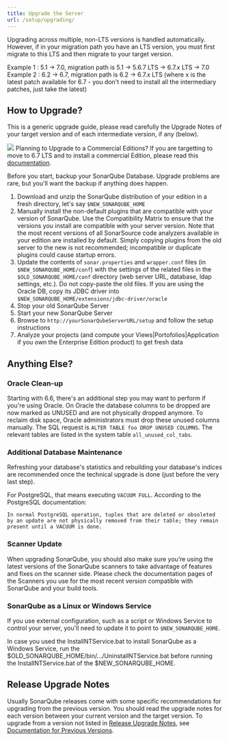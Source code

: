 ```yaml
---
title: Upgrade the Server
url: /setup/upgrading/
---
```


<!-- sonarqube -->
Upgrading across multiple, non-LTS versions is handled automatically. However, if in your migration path you have an LTS version, you must first migrate to this LTS and then migrate to your target version.

Example 1 : 5.1 -> 7.0, migration path is 5.1 -> 5.6.7 LTS -> 6.7.x LTS -> 7.0
Example 2 : 6.2 -> 6.7, migration path is 6.2 -> 6.7.x LTS (where x is the latest patch available for 6.7 - you don't need to install all the intermediary patches, just take the latest)

## How to Upgrade?

This is a generic upgrade guide, please read carefully the Upgrade Notes of your target version and of each intermediate version, if any (below).

![](/images/info.svg) Planning to Upgrade to a Commercial Editions?
If you are targetting to move to 6.7 LTS and to install a commercial Edition, please read this [documentation](https://docs.sonarqube.org/display/SONARQUBE67/SonarSource+Editions).

Before you start, backup your SonarQube Database. Upgrade problems are rare, but you'll want the backup if anything does happen.

1. Download and unzip the SonarQube distribution of your edition in a fresh directory, let's say `$NEW_SONARQUBE_HOME`
2. Manually install the non-default plugins that are compatible with your version of SonarQube. Use the Compatibility Matrix to ensure that the versions you install are compatible with your server version. Note that the most recent versions of all SonarSource code analyzers available in your edition are installed by default. Simply copying plugins from the old server to the new is not recommended; incompatible or duplicate plugins could cause startup errors. 
3. Update the contents of `sonar.properties` and `wrapper.conf` files (in `$NEW_SONARQUBE_HOME/conf`) with the settings of the related files in the `$OLD_SONARQUBE_HOME/conf` directory (web server URL, database, ldap settings, etc.). Do not copy-paste the old files.
If you are using the Oracle DB, copy its JDBC driver into `$NEW_SONARQUBE_HOME/extensions/jdbc-driver/oracle`
4. Stop your old SonarQube Server
5. Start your new SonarQube Server
6. Browse to `http://yourSonarQubeServerURL/setup` and follow the setup instructions
7. Analyze your projects (and compute your Views|Portofolios|Application if you own the Enterprise Edition product) to get fresh data

## Anything Else?

### Oracle Clean-up

Starting with 6.6, there's an additional step you may want to perform if you're using Oracle. On Oracle the database columns to be dropped are now marked as UNUSED and are not physically dropped anymore. To reclaim disk space, Oracle administrators must drop these unused columns manually. The SQL request is `ALTER TABLE foo DROP UNUSED COLUMNS`. The relevant tables are listed in the system table `all_unused_col_tabs`.

### Additional Database Maintenance

Refreshing your database's statistics and rebuilding your database's indices are recommended once the technical upgrade is done (just before the very last step).

For PostgreSQL, that means executing `VACUUM FULL`. According to the PostgreSQL documentation:

```
In normal PostgreSQL operation, tuples that are deleted or obsoleted by an update are not physically removed from their table; they remain present until a VACUUM is done.
```

### Scanner Update

When upgrading SonarQube, you should also make sure you’re using the latest versions of the SonarQube scanners to take advantage of features and fixes on the scanner side. Please check the documentation pages of the Scanners you use for the most recent version compatible with SonarQube and your build tools.

### SonarQube as a Linux or Windows Service

If you use external configuration, such as a script or Windows Service to control your server, you'll need to update it to point to `$NEW_SONARQUBE_HOME`.

In case you used the InstallNTService.bat to install SonarQube as a Windows Service, run the $OLD_SONARQUBE_HOME/bin/.../UninstallNTService.bat before running the InstallNTService.bat of the $NEW_SONARQUBE_HOME.

## Release Upgrade Notes

Usually SonarQube releases come with some specific recommendations for upgrading from the previous version. You should read the upgrade notes for each version between your current version and the target version. To upgrade from a version not listed in [Release Upgrade Notes](/setup/upgrade-notes/), see [Documentation for Previous Versions](https://docs.sonarqube.org/display/SONARNEXT/Documentation+for+previous+versions).

<!-- /sonarqube -->
